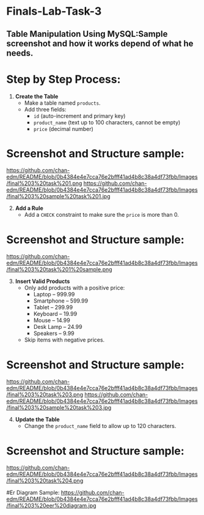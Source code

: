 # Finals-Lab-Task-3

## Table Manipulation Using MySQL:Sample screenshot and how it works depend of what he needs.

# Step by Step Process:
1. **Create the Table**  
   - Make a table named `products`.  
   - Add three fields:  
     - `id` (auto-increment and primary key)  
     - `product_name` (text up to 100 characters, cannot be empty)  
     - `price` (decimal number)
# Screenshot and Structure sample:
https://github.com/chan-edm/README/blob/0b4384e4e7cca76e2bfff41ad4b8c38a4df73fbb/Images/final%203%20task%201.png
https://github.com/chan-edm/README/blob/0b4384e4e7cca76e2bfff41ad4b8c38a4df73fbb/Images/final%203%20sample%20task%201.jpg

2. **Add a Rule**  
   - Add a `CHECK` constraint to make sure the `price` is more than 0.
# Screenshot and Structure sample:
https://github.com/chan-edm/README/blob/0b4384e4e7cca76e2bfff41ad4b8c38a4df73fbb/Images/final%203%20task%201%20sample.png

3. **Insert Valid Products**  
   - Only add products with a positive price:
     - Laptop – 999.99  
     - Smartphone – 599.99  
     - Tablet – 299.99  
     - Keyboard – 19.99  
     - Mouse – 14.99  
     - Desk Lamp – 24.99  
     - Speakers – 9.99  
   - Skip items with negative prices.
# Screenshot and Structure sample:
https://github.com/chan-edm/README/blob/0b4384e4e7cca76e2bfff41ad4b8c38a4df73fbb/Images/final%203%20task%203.png
https://github.com/chan-edm/README/blob/0b4384e4e7cca76e2bfff41ad4b8c38a4df73fbb/Images/final%203%20sample%20task%203.jpg

4. **Update the Table**  
   - Change the `product_name` field to allow up to 120 characters.
# Screenshot and Structure sample:
https://github.com/chan-edm/README/blob/0b4384e4e7cca76e2bfff41ad4b8c38a4df73fbb/Images/final%203%20task%204.png

#Er Diagram Sample:
https://github.com/chan-edm/README/blob/0b4384e4e7cca76e2bfff41ad4b8c38a4df73fbb/Images/final%203%20eer%20diagram.jpg
